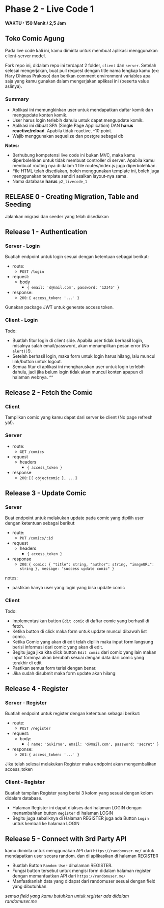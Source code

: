 # Phase 2 - Live Code 1

#### WAKTU : 150 Menit / 2,5 Jam

## Toko Comic Agung

Pada live code kali ini, kamu diminta untuk membuat aplikasi
menggunakan client-server model.

Fork repo ini, didalam repo ini terdapat 2 folder, `client`
dan `server`. Setelah selesai mengerjakan, buat pull request dengan title nama
lengkap kamu (ex: Hary Dhimas Prakoso) dan berikan comment
environment variables apa saja yang kamu gunakan dalam mengerjakan
aplikasi ini (beserta value aslinya).

### Summary

- Aplikasi ini memungkinkan user untuk mendapatkan daftar komik dan mengupdate konten komik.
- User harus login terlebih dahulu untuk dapat mengupdate komik.
- Aplikasi ini dibuat SPA (Single Page Application) DAN **harus
  reactive/reload**. Apabila tidak reactive, -10 point.
- Wajib menggunakan sequelize dan postgre sebagai db

**Notes:**

- Berhubung kompetensi live code ini bukan MVC, maka kamu
  diperbolehkan untuk tidak membuat controller di server. Apabila kamu
  membuat routing nya di dalam 1 file routes/index.js juga diperbolehkan.
- File HTML telah disediakan, boleh menggunakan template ini, boleh juga
  menggunakan template sendiri asalkan layout-nya sama.
- Nama database **harus** `p2_livecode_1`

## RELEASE 0 - Creating Migration, Table and Seeding

Jalankan migrasi dan seeder yang telah disediakan

## Release 1 - Authentication

### Server - Login

Buatlah endpoint untuk login sesuai dengan ketentuan sebagai berikut:

- route:
  - `POST /login`
- request:
  - body
    - `{ email: 'd@mail.com', password: '12345' }`
- response:
  - `200`: `{ access_token: '...' }`

Gunakan package JWT untuk generate access token.

### Client - Login

Todo:

- Buatlah fitur login di client side. Apabila user tidak berhasil
  login, misalnya salah email/password, akan menampilkan pesan error (No
  `alert()`!).
- Setelah berhasil login, maka form untuk login harus hilang, lalu
  muncul link/button untuk logout.
- Semua fitur di aplikasi ini mengharuskan user untuk login terlebih
  dahulu, jadi jika belum login tidak akan muncul konten apapun di
  halaman webnya. ^^

## Release 2 - Fetch the Comic

### Client

Tampilkan comic yang kamu dapat dari server ke client (No page refresh ya!).

### Server

- route:
  - `GET /comics`
- request
  - headers
    - `{ access_token }`
- response
  - `200`: `[{ objectcomic }, ...]`

## Release 3 - Update Comic

### Server

Buat endpoint untuk melakukan update pada comic yang dipilih user dengan ketentuan
sebagai berikut:

- route:
  - `PUT /comics/:id`
- request
  - headers
    - `{ access_token }`
- response
  - `200`: `{ comic: { "title": string, "author": string, "imageURL": string }, message: "success update comic" }`

notes:

- pastikan hanya user yang login yang bisa update comic

### Client

Todo:

- Implementasikan button `Edit comic` di daftar comic yang berhasil di fetch.
- Ketika button di click maka form untuk update muncul dibawah list comic.
- Ketika Comic yang akan di edit telah dipilih maka input form langsung berisi informasi dari comic yang akan di edit.
- Begitu juga jika kita click button `Edit comic` dari comic yang lain makan input formnya akan berubah sesuai dengan data dari comic yang terakhir di edit
- Pastikan semua form terisi dengan benar.
- Jika sudah disubmit maka form update akan hilang

## Release 4 - Register

### Server - Register

Buatlah endpoint untuk register dengan ketentuan sebagai berikut:

- route:
  - `POST /register`
- request:
  - body:
    - `{ name: 'Sukirno', email: 'd@mail.com', password: 'secret' }`
- response:
  - `201`: `{ access_token: '...' }`

Jika telah selesai melakukan Register maka endpoint akan mengembalikan access_token

### Client - Register

Buatlah tampilan Register yang berisi 3 kolom yang sesuai dengan kolom didalam database.

- Halaman Register ini dapat diakses dari halaman LOGIN dengan menambahkan button `Register` di halaman LOGIN
- Begitu juga sebaliknya di Halaman REGISTER juga ada Button `Login` untuk kembali ke halaman LOGIN

## Release 5 - Connect with 3rd Party API

kamu diminta untuk menggunakan API dari `https://randomuser.me/` untuk mendapatkan user secara random. dan di aplikasikan di halaman REGISTER

- Buatlah Button `Random User` dihalaman REGISTER.
- Fungsi button tersebut untuk mengisi form didalam halaman register dengan memanfaatkan API dari `https://randomuser.me/`
- Manfaatkanlah data yang didapat dari randomuser sesuai dengan field yang dibutuhkan.

_semua field yang kamu butuhkan untuk register ada didalam randomuser.me_
